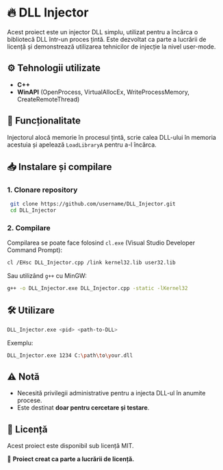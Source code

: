 # 🔥 DLL Injector

Acest proiect este un injector DLL simplu, utilizat pentru a încărca o bibliotecă DLL într-un proces țintă. Este dezvoltat ca parte a lucrării de licență și demonstrează utilizarea tehnicilor de injecție la nivel user-mode.

## ⚙️ Tehnologii utilizate
- **C++**
- **WinAPI** (OpenProcess, VirtualAllocEx, WriteProcessMemory, CreateRemoteThread)

## 🚀 Funcționalitate
Injectorul alocă memorie în procesul țintă, scrie calea DLL-ului în memoria acestuia și apelează `LoadLibraryA` pentru a-l încărca.

## 📥 Instalare și compilare
### **1. Clonare repository**
```bash
 git clone https://github.com/username/DLL_Injector.git
 cd DLL_Injector
```

### **2. Compilare**
Compilarea se poate face folosind `cl.exe` (Visual Studio Developer Command Prompt):
```bash
cl /EHsc DLL_Injector.cpp /link kernel32.lib user32.lib
```

Sau utilizând `g++` cu MinGW:
```bash
g++ -o DLL_Injector.exe DLL_Injector.cpp -static -lKernel32
```

## 🛠️ Utilizare
```bash
DLL_Injector.exe <pid> <path-to-DLL>
```
Exemplu:
```bash
DLL_Injector.exe 1234 C:\path\to\your.dll
```

## ⚠️ Notă
- Necesită privilegii administrative pentru a injecta DLL-ul în anumite procese.
- Este destinat **doar pentru cercetare și testare**.

## 📜 Licență
Acest proiect este disponibil sub licență MIT.

📌 **Proiect creat ca parte a lucrării de licență.**

